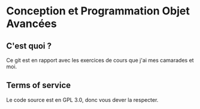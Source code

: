 # Conception et Programmation Objet Avancées

## C'est quoi ?

Ce git est en rapport avec les exercices de cours que j'ai mes camarades et moi.

## Terms of service

Le code source est en GPL 3.0, donc vous dever la respecter.